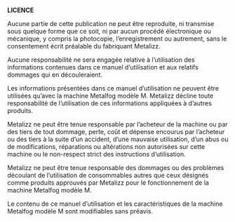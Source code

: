 **LICENCE**

Aucune partie de cette publication ne peut être reproduite, ni transmise sous quelque forme que ce soit, ni par aucun procédé électronique ou mécanique, y compris la photocopie, l’enregistrement ou autrement, sans le consentement écrit préalable du fabriquant Metalizz.

Aucune responsabilité ne sera engagée relative à l’utilisation des informations contenues dans ce manuel d’utilisation et aux relatifs dommages qui en découleraient.

Les informations présentées dans ce manuel d’utilisation ne peuvent être utilisées qu’avec la machine Metalfog modèle M. Metalizz décline toute responsabilité de l’utilisation de ces informations appliquées à d’autres produits.

Metalizz ne peut être tenue responsable par l’acheteur de la machine ou par des tiers de tout dommage, perte, coût et dépense encourus par l’acheteur ou des tiers à la suite d’un accident, d’une mauvaise utilisation, d’un abus ou de modifications, réparations ou altérations non autorisées sur cette machine ou le non-respect strict des instructions d’utilisation.

Metalizz ne peut être tenue responsable des dommages ou des problèmes découlant de l’utilisation de consommables autres que ceux désignés comme produits approuvés par Metalizz pour le fonctionnement de la machine Metalfog modèle M.

Le contenu de ce manuel d’utilisation et les caractéristiques de la machine Metalfog modèle M sont modifiables sans préavis.